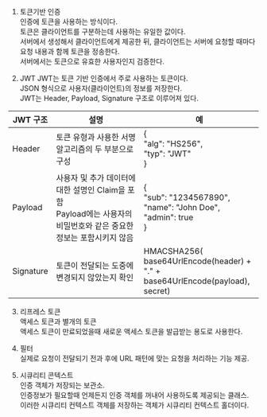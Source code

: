 1. 토큰기반 인증  
인증에 토큰을 사용하는 방식이다.  
토큰은 클라이언트를 구분하는데 사용하는 유일한 값이다.  
서버에서 생성해서 클라이언트에게 제공한 뒤, 클라이언트는 서버에 요청할 때마다 요청 내용과 함께 토큰을 정송한다.  
서버에서는 토큰으로 유효한 사용자인지 검증한다.  

2. JWT
JWT는 토큰 기반 인증에서 주로 사용하는 토큰이다.  
JSON 형식으로 사용자(클라이언트)의 정보를 저장한다.  
JWT는 Header, Payload, Signature 구조로 이루어져 있다.  


| JWT 구조  | 설명                             | 	예                                                                                                    |
|---------|--------------------------------|-------------------------------------------------------------------------------------------------------|
| Header	 | 토큰 유형과 사용한 서명 알고리즘의 두 부분으로 구성	 | {<br>   "alg": "HS256", <br>   "typ": "JWT"  <br>  }   |
|Payload|	사용자 및 추가 데이터에 대한 설명인 Claim을 포함<br> Payload에는 사용자의 비밀번호와 같은 중요한 정보는 포함시키지 않음	| {<br>  "sub": "1234567890", <br>   "name": "John Doe", <br>   "admin": true <br>   }              |
|Signature	|토큰이 전달되는 도중에 변경되지 않았는지 확인	| HMACSHA256( <br>   base64UrlEncode(header) + "." + <br>   base64UrlEncode(payload), <br>   secret) |

3. 리프레스 토큰  
액세스 토큰과 별개의 토큰  
액세스 토큰이 만료되었을때 새로운 액세스 토큰을 발급받는 용도로 사용한다.  

4. 필터  
실제로 요청이 전달되기 전과 후에 URL 패턴에 맞는 요청을 처리하는 기능 제공.  

5. 시큐리티 콘텍스트  
인증 객체가 저장되는 보관소.  
인증정보가 필요할때 언제든지 인증 객체를 꺼내어 사용하도록 제공되는 클래스.  
이러한 시큐리티 컨텍스트 객체를 저장하는 객체가 시큐리티 컨텍스트 홀더이다.
